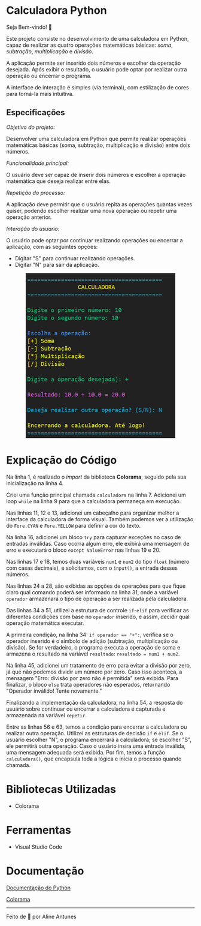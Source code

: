 # Calculadora Python

Seja Bem-vindo! 👋 

Este projeto consiste no desenvolvimento de uma calculadora em Python, capaz de realizar as quatro operações matemáticas básicas: *soma*, *subtração*, *multiplicação* e *divisão*.

A aplicação permite ser inserido dois números e escolher da operação desejada. Após exibir o resultado, o usuário pode optar por realizar outra operação ou encerrar o programa.

A interface de interação é simples (via terminal), com estilização de cores para torná-la mais intuitiva.

## Especificações

*Objetivo do projeto:*

Desenvolver uma calculadora em Python que permite realizar operações matemáticas básicas (soma, subtração, multiplicação e divisão) entre dois números.

*Funcionalidade principal:*

O usuário deve ser capaz de inserir dois números e escolher a operação matemática que deseja realizar entre elas.

*Repetição do processo:*

A aplicação deve permitir que o usuário repita as operações quantas vezes quiser, podendo escolher realizar uma nova operação ou repetir uma operação anterior.

*Interação do usuário:*

O usuário pode optar por continuar realizando operações ou encerrar a aplicação, com as seguintes opções:
- Digitar "S" para continuar realizando operações.
- Digitar "N" para sair da aplicação.

<div align="center">
  <img src="image-1.png" alt="Imagem Calculadora Terminal" width="400px">
</div>

# Explicação do Código

Na linha 1, é realizado o *import* da biblioteca **Colorama**, seguido pela sua inicialização na linha 4.

Criei uma função principal chamada `calculadora` na linha 7. Adicionei um loop `while` na linha 9 para que a calculadora permaneça em execução.

Nas linhas 11, 12 e 13, adicionei um cabeçalho para organizar melhor a interface da calculadora de forma visual. Também podemos ver a utilização do `Fore.CYAN` e `Fore.YELLOW` para definir a cor do texto.

Na linha 16, adicionei um bloco `try` para capturar exceções no caso de entradas inválidas. Caso ocorra algum erro, ele exibirá uma mensagem de erro e executará o bloco `except ValueError` nas linhas 19 e 20.

Nas linhas 17 e 18, temos duas variáveis `num1` e `num2` do tipo `float` (número com casas decimais), e solicitamos, com o `input()`, a entrada desses números.

Nas linhas 24 a 28, são exibidas as opções de operações para que fique claro qual comando poderá ser informado na linha 31, onde a variável `operador` armazenará o tipo de operação a ser realizada pela calculadora.

Das linhas 34 a 51, utilizei a estrutura de controle `if`-`elif` para verificar as diferentes condições com base no `operador` inserido, e assim, decidir qual operação matemática executar.

A primeira condição, na linha 34: `if operador == "+":`, verifica se o operador inserido é o símbolo de adição (subtração, multiplicação ou divisão). Se for verdadeiro, o programa executa a operação de soma e armazena o resultado na variável `resultado`: `resultado = num1 + num2`.

Na linha 45, adicionei um tratamento de erro para evitar a divisão por zero, já que não podemos dividir um número por zero. Caso isso aconteça, a mensagem "Erro: divisão por zero não é permitida" será exibida. Para finalizar, o bloco `else` trata operadores não esperados, retornando "Operador inválido! Tente novamente."

Finalizando a implementação da calculadora, na linha 54, a resposta do usuário sobre continuar ou encerrar a calculadora é capturada e armazenada na variável `repetir`.

Entre as linhas 56 e 63, temos a condição para encerrar a calculadora ou realizar outra operação. Utilizei as estruturas de decisão `if` e `elif`. Se o usuário escolher "N", o programa encerrará a calculadora; se escolher "S", ele permitirá outra operação. Caso o usuário insira uma entrada inválida, uma mensagem adequada será exibida. Por fim, temos a função `calculadora()`, que encapsula toda a lógica e inicia o processo quando chamada.

# Bibliotecas Utilizadas

- Colorama

# Ferramentas

- Visual Studio Code

# Documentação

[Documentação do Python](https://docs.python.org/pt-br/3/tutorial/index.html)

[Colorama](https://pypi.org/project/colorama/)


______________________

Feito de 💜 por Aline Antunes
